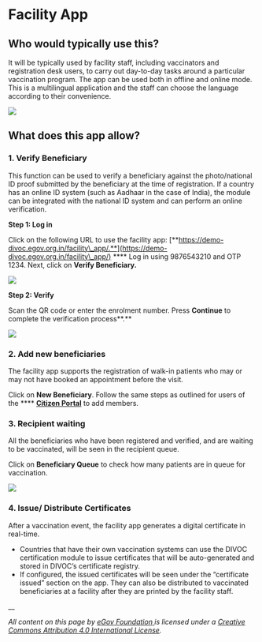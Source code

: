 # Facility App

## Who would typically use this?

It will be typically used by facility staff, including vaccinators and registration desk users, to carry out day-to-day tasks around a particular vaccination program. The app can be used both in offline and online mode. This is a multilingual application and the staff can choose the language according to their convenience.

![](<../.gitbook/assets/Screenshot 2021-12-07 at 2.21.47 PM.png>)

## What does this app allow?

### **1. Verify Beneficiary**

This function can be used to verify a beneficiary against the photo/national ID proof submitted by the beneficiary at the time of registration. If a country has an online ID system (such as Aadhaar in the case of India), the module can be integrated with the national ID system and can perform an online verification.

**Step 1: Log in**&#x20;

Click on the following URL to use the facility app: [**https://demo-divoc.egov.org.in/facility\_app/.**](https://demo-divoc.egov.org.in/facility\_app/) **** Log in using 9876543210 and OTP 1234. Next, click on **Verify Beneficiary.**

![](<../.gitbook/assets/Screenshot 2021-12-07 at 2.30.34 PM.png>)

**Step 2: Verify**

Scan the QR code or enter the enrolment number. Press **Continue** to complete the verification process**.**

![](<../.gitbook/assets/Screenshot 2021-12-07 at 2.31.26 PM.png>)

### **2. Add new beneficiaries**

The facility app supports the registration of walk-in patients who may or may not have booked an appointment before the visit.

Click on **New Beneficiary**. Follow the same steps as outlined for users of the **** [**Citizen Portal**](citizen-portal.md#steps-to-follow) to add members.

### **3. Recipient waiting**

All the beneficiaries who have been registered and verified, and are waiting to be vaccinated, will be seen in the recipient queue.

Click on **Beneficiary Queue** to check how many patients are in queue for vaccination.

![](<../.gitbook/assets/Screenshot 2021-12-07 at 2.34.48 PM.png>)

### **4. Issue/ Distribute Certificates**

After a vaccination event, the facility app generates a digital certificate in real-time.&#x20;

* Countries that have their own vaccination systems can use the DIVOC certification module to issue certificates that will be auto-generated and stored in DIVOC’s certificate registry.&#x20;
* If configured, the issued certificates will be seen under the “certificate issued” section on the app. They can also be distributed to vaccinated beneficiaries at a facility after they are printed by the facility staff.

__

_All content on this page by_ [_eGov Foundation_ ](https://egov.org.in)_is licensed under a_ [_Creative Commons Attribution 4.0 International License_](http://creativecommons.org/licenses/by/4.0/)_._
